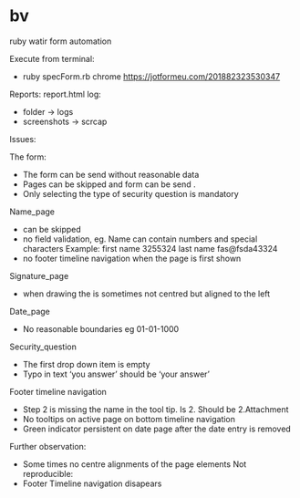 # bv
ruby watir form automation

Execute from terminal:
- ruby specForm.rb chrome https://jotformeu.com/201882323530347

Reports: 
report.html
log:
- folder -> logs
- screenshots -> scrcap


Issues:

The form:
- The form can be send without reasonable data
- Pages can be skipped and form can be send .
- Only selecting the type of security question is mandatory

Name_page
- can be skipped
- no field validation, eg. Name can contain numbers and special characters
 	Example: first name 3255324 last name fas@fsda43324
- no footer timeline navigation when the page is first shown

Signature_page
- when drawing the is sometimes not centred but aligned to the left

Date_page
- No reasonable boundaries eg 01-01-1000

Security_question
- The first drop down item is empty
- Typo in text ‘you answer’ should be ‘your answer’
 
Footer timeline navigation
- Step 2 is missing the name in the tool tip. Is 2. Should be 2.Attachment
- No tooltips on active page on bottom timeline navigation
- Green indicator persistent on date page after the date entry is removed


Further observation:
- Some times no centre alignments of the page elements
Not reproducible:
- Footer Timeline navigation disapears 


